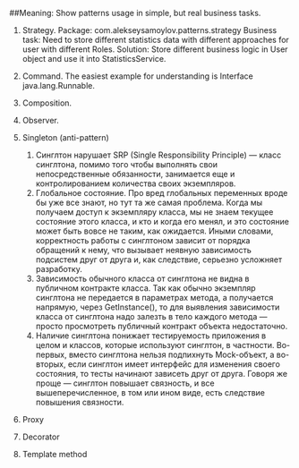 ##Meaning: Show patterns usage in simple, but real business tasks.

1. Strategy. Package: com.alekseysamoylov.patterns.strategy
Business task: Need to store different statistics data with different approaches for user with different Roles.
Solution: Store different business logic in User object and use it into StatisticsService.

2. Command. The easiest example for understanding is Interface java.lang.Runnable.

3. Composition.

4. Observer. 

5. Singleton (anti-pattern)
    1. Синглтон нарушает SRP (Single Responsibility Principle) — класс синглтона, помимо того чтобы выполнять свои непосредственные обязанности, занимается еще и контролированием количества своих экземпляров. 
    2. Глобальное состояние. Про вред глобальных переменных вроде бы уже все знают, но тут та же самая проблема. Когда мы получаем доступ к экземпляру класса, мы не знаем текущее состояние этого класса, и кто и когда его менял, и это состояние может быть вовсе не таким, как ожидается. Иными словами, корректность работы с синглтоном зависит от порядка обращений к нему, что вызывает неявную зависимость подсистем друг от друга и, как следствие, серьезно усложняет разработку.
    3. Зависимость обычного класса от синглтона не видна в публичном контракте класса. Так как обычно экземпляр синглтона не передается в параметрах метода, а получается напрямую, через GetInstance(), то для выявления зависимости класса от синглтона надо залезть в тело каждого метода — просто просмотреть публичный контракт объекта недостаточно. 
    4. Наличие синглтона понижает тестируемость приложения в целом и классов, которые используют синглтон, в частности. Во-первых, вместо синглтона нельзя подпихнуть Mock-объект, а во-вторых, если синглтон имеет интерфейс для изменения своего состояния, то тесты начинают зависеть друг от друга.
    Говоря же проще — синглтон повышает связность, и все вышеперечисленное, в том или ином виде, есть следствие повышения связности.
    
6. Proxy

7. Decorator

8. Template method
